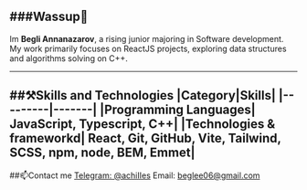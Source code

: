 ###Wassup👋
---
Im **Begli Annanazarov**, a rising junior majoring in Software development. My work primarily focuses on ReactJS projects, exploring data structures and algorithms solving on C++.
***
##⚒️Skills and Technologies
|Category|Skills|
|---------|-------|
|Programming Languages| JavaScript, Typescript, C++|
|Technologies & frameworkd| React, Git, GitHub, Vite, Tailwind, SCSS, npm, node, BEM, Emmet|
---
##📫Contact me
[Telegram: @achiIIes](https://t.me/achiIIes)
Email: beglee06@gmail.com
